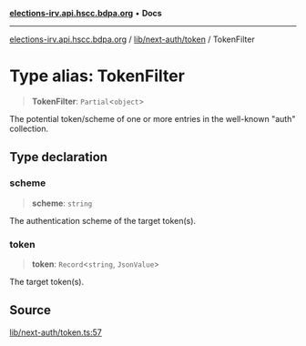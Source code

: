 [**elections-irv.api.hscc.bdpa.org**](../../../../README.md) • **Docs**

***

[elections-irv.api.hscc.bdpa.org](../../../../README.md) / [lib/next-auth/token](../README.md) / TokenFilter

# Type alias: TokenFilter

> **TokenFilter**: `Partial`\<`object`\>

The potential token/scheme of one or more entries in the well-known "auth"
collection.

## Type declaration

### scheme

> **scheme**: `string`

The authentication scheme of the target token(s).

### token

> **token**: `Record`\<`string`, `JsonValue`\>

The target token(s).

## Source

[lib/next-auth/token.ts:57](https://github.com/Xunnamius/elections_irv.api.hscc.bdpa.org/blob/c917ea60595d63d322e4038beb12d08f7d64cdd2/lib/next-auth/token.ts#L57)
